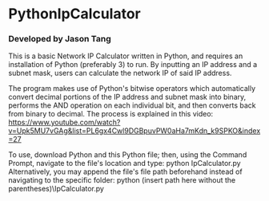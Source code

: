 # PythonIpCalculator
### Developed by Jason Tang

This is a basic Network IP Calculator written in Python, and requires an installation of Python (preferably 3) to run. By inputting an IP address and a subnet mask, users can calculate the network IP of said IP address.

The program makes use of Python's bitwise operators which automatically convert decimal portions of the IP address and subnet mask into binary, performs the AND operation on each individual bit, and then converts back from binary to decimal. The process is explained in this video: https://www.youtube.com/watch?v=Upk5MU7vGAg&list=PL6gx4Cwl9DGBpuvPW0aHa7mKdn_k9SPKO&index=27

To use, download Python and this Python file; then, using the Command Prompt, navigate to the file's location and type: python IpCalculator.py
Alternatively, you may append the file's file path beforehand instead of navigating to the specific folder: python (insert path here without the parentheses)\IpCalculator.py
